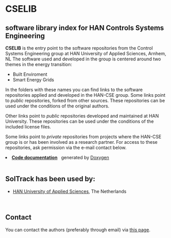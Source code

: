 # CSELIB
## software library index for HAN Controls Systems Engineering 

<b>CSELIB</b> is the entry point to the software repositories from the Control Systems Engineering group at HAN University of Applied Sciences, Arnhem, NL
The software used and developed in the group is centered around two themes in the energy transition:

* Built Enviroment
* Smart Energy Grids

In the folders with these names you can find links to the software repositories applied and developed in the HAN-CSE group. Some links point to <i>public</i> repositories, forked from other sources. These repositories can be used under the conditions of the original authors.

Other links point to <i>public</i> repositories developed and maintained at HAN University. These repositories can be used under the conditions of the included license files.

Some links point to <i>private</i> repositories from projects where the HAN-CSE group is or has been involved as a research partner. For access to these repositories, ask permission via the e-mail contact below.

  <li>
<a href="http://soltrack.sourceforge.net/doxygen/"><b>Code documentation</b></a> &nbsp; generated by <a href="http://www.doxygen.org/">Doxygen</a>
  </li>
</ul>

<br>
<h2>SolTrack has been used by:</h2>
<ul>
  <li><a href="https://www.han.nl/international/english/research/sustainable-electrical-energy/">HAN University of Applied Sciences</a>, The Netherlands</li>
</ul>


<br>
<h2>Contact</h2>
You can contact the authors (preferably through email) via <a href="http://han.vandersluys.nl/en/">this page</a>.

<br>

